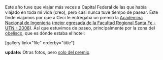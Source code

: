 <html><body><p>Este año tuve que viajar más veces a Capital Federal de las que había viajado en toda mi vida (creo), pero casi nunca tuve tiempo de pasear. Este finde viajamos por que a Ceci le entregaba un premio la <a href="http://www.acadning.org.ar/" target="_blank">Academina Nacional de Ingeniería</a> (<a href="http://www.acadning.org.ar/premio_egresados.htm" target="_blank">mejor egresada de la Facultad Regional Santa Fe - UTN - 2008</a>). Así que estuvimos de paseo, principalmente por la zona del <a href="http://es.wikipedia.org/wiki/Obelisco_de_Buenos_Aires">obelisco</a>, que es dónde estaba el hotel:



[gallery link="file" orderby="title"]



<strong>update:</strong> Otras fotos, pero <a href="http://galeria.juanjoconti.com.ar/index.php?album=ceci-premio" target="_blank">solo del premio</a>.</p></body></html>